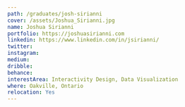 ```yaml
---
path: /graduates/josh-sirianni
cover: /assets/Joshua_Sirianni.jpg
name: Joshua Sirianni
portfolio: https://joshuasirianni.com
linkedin: https://www.linkedin.com/in/jsirianni/
twitter:
instagram:
medium:
dribble:
behance:
interestArea: Interactivity Design, Data Visualization
where: Oakville, Ontario
relocation: Yes
---
```

